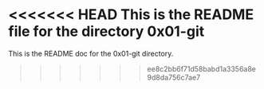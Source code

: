 <<<<<<< HEAD
This is the README file for the directory 0x01-git
=======
This is the README doc for the 0x01-git directory.
>>>>>>> ee8c2bb6f71d58babd1a3356a8e9d8da756c7ae7
